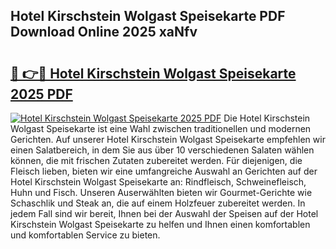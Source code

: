 ## Hotel Kirschstein Wolgast Speisekarte PDF Download Online 2025 xaNfv

# <h2><a href="http://gc6d19.nevu.top/?p=Hotel+Kirschstein+Wolgast+Speisekarte">🔗 👉🔴 Hotel Kirschstein Wolgast Speisekarte 2025 PDF</a></h2>

[![Hotel Kirschstein Wolgast Speisekarte 2025 PDF](https://i.imgur.com/dBaPXMq.png)](http://gc6d19.nevu.top/?p=Hotel+Kirschstein+Wolgast+Speisekarte)
Die Hotel Kirschstein Wolgast Speisekarte ist eine Wahl zwischen traditionellen und modernen Gerichten. Auf unserer Hotel Kirschstein Wolgast Speisekarte empfehlen wir einen Salatbereich, in dem Sie aus über 10 verschiedenen Salaten wählen können, die mit frischen Zutaten zubereitet werden. Für diejenigen, die Fleisch lieben, bieten wir eine umfangreiche Auswahl an Gerichten auf der Hotel Kirschstein Wolgast Speisekarte an: Rindfleisch, Schweinefleisch, Huhn und Fisch. Unseren Auserwählten bieten wir Gourmet-Gerichte wie Schaschlik und Steak an, die auf einem Holzfeuer zubereitet werden. In jedem Fall sind wir bereit, Ihnen bei der Auswahl der Speisen auf der Hotel Kirschstein Wolgast Speisekarte zu helfen und Ihnen einen komfortablen und komfortablen Service zu bieten.

